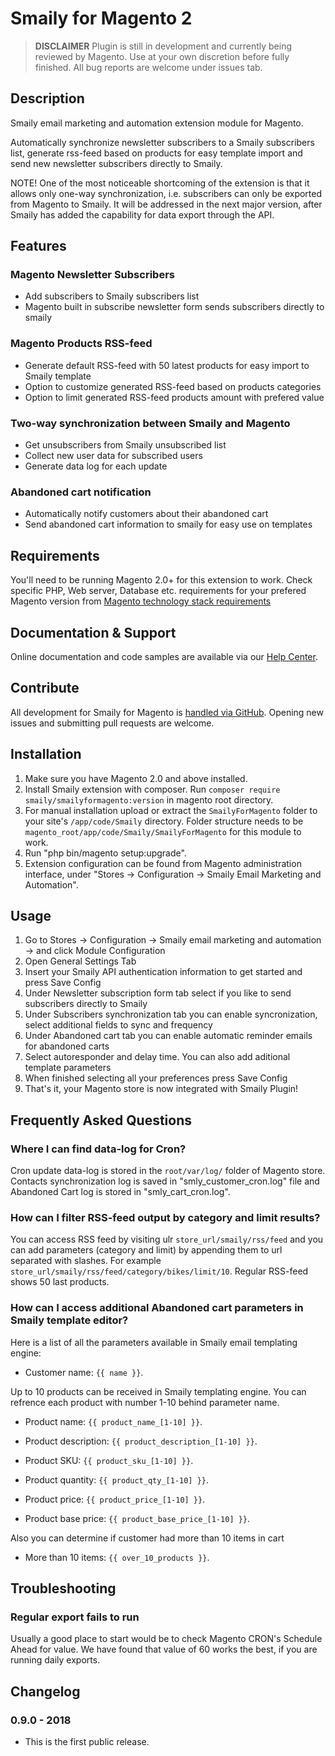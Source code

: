# Smaily for Magento 2

> **DISCLAIMER**
> Plugin is still in development and currently being reviewed by Magento. Use at your own discretion before fully finished. All bug reports are welcome under issues tab.

## Description

Smaily email marketing and automation extension module for Magento.

Automatically synchronize newsletter subscribers to a Smaily subscribers list, generate rss-feed based on products for easy template import and send new newsletter subscribers directly to Smaily.

NOTE! One of the most noticeable shortcoming of the extension is that it allows only one-way synchronization, i.e. subscribers can only be exported from Magento to Smaily. It will be addressed in the next major version, after Smaily has added the capability for data export through the API.

## Features

### Magento Newsletter Subscribers

- Add subscribers to Smaily subscribers list
- Magento built in subscribe newsletter form sends subscribers directly to smaily

### Magento Products RSS-feed

- Generate default RSS-feed with 50 latest products for easy import to Smaily template
- Option to customize generated RSS-feed based on products categories
- Option to limit generated RSS-feed products amount with prefered value

### Two-way synchronization between Smaily and Magento

- Get unsubscribers from Smaily unsubscribed list
- Collect new user data for subscribed users
- Generate data log for each update

### Abandoned cart notification

- Automatically notify customers about their abandoned cart
- Send abandoned cart information to smaily for easy use on templates

## Requirements

You'll need to be running Magento 2.0+ for this extension to work. Check specific PHP, Web server, Database etc. requirements for your prefered Magento version from [Magento technology stack requirements](https://devdocs.magento.com/guides/v2.0/install-gde/system-requirements-tech.html)

## Documentation & Support

Online documentation and code samples are available via our [Help Center](http://help.smaily.com/en/support/home).

## Contribute

All development for Smaily for Magento is [handled via GitHub](https://github.com/sendsmaily/smaily-magento-extension). Opening new issues and submitting pull requests are welcome.

## Installation

1. Make sure you have Magento 2.0 and above installed.
2. Install Smaily extension with composer. Run `composer require smaily/smailyformagento:version` in magento root directory.
3. For manual installation upload or extract the `SmailyForMagento` folder to your site's `/app/code/Smaily` directory. Folder structure needs to be `magento_root/app/code/Smaily/SmailyForMagento` for this module to work.
4. Run "php bin/magento setup:upgrade".
5. Extension configuration can be found from Magento administration interface, under "Stores → Configuration → Smaily Email Marketing and Automation".

## Usage

1. Go to Stores -> Configuration -> Smaily email marketing and automation -> and click Module Configuration
2. Open General Settings Tab
3. Insert your Smaily API authentication information to get started and press Save Config
4. Under Newsletter subscription form tab select if you like to send subscribers directly to Smaily
5. Under Subscribers synchronization tab you can enable syncronization, select additional fields to sync and frequency
6. Under Abandoned cart tab you can enable automatic reminder emails for abandoned carts
7. Select autoresponder and delay time. You can also add aditional template parameters
8. When finished selecting all your preferences press Save Config
9. That's it, your Magento store is now integrated with Smaily Plugin!

## Frequently Asked Questions

### Where I can find data-log for Cron?

Cron update data-log is stored in the `root/var/log/` folder of Magento store. Contacts synchronization log is saved in "smly_customer_cron.log" file and Abandoned Cart log is stored in "smly_cart_cron.log".

### How can I filter RSS-feed output by category and limit results?

You can access RSS feed by visiting ulr `store_url/smaily/rss/feed` and you can add parameters (category and limit) by appending them to url separated with slashes. For example `store_url/smaily/rss/feed/category/bikes/limit/10`. Regular RSS-feed shows 50 last products.

### How can I access additional Abandoned cart parameters in Smaily template editor?

Here is a list of all the parameters available in Smaily email templating engine:

- Customer name: `{{ name }}`.

Up to 10 products can be received in Smaily templating engine. You can refrence each product with number 1-10 behind parameter name.

- Product name: `{{ product_name_[1-10] }}`.

- Product description: `{{ product_description_[1-10] }}`.

- Product SKU: `{{ product_sku_[1-10] }}`.

- Product quantity: `{{ product_qty_[1-10] }}`.

- Product price: `{{ product_price_[1-10] }}`.

- Product base price: `{{ product_base_price_[1-10] }}`.

Also you can determine if customer had more than 10 items in cart

- More than 10 items: `{{ over_10_products }}`.

## Troubleshooting

### Regular export fails to run

Usually a good place to start would be to check Magento CRON's Schedule Ahead for value. We have found that value of 60 works the best, if you are running daily exports.

## Changelog

### 0.9.0 - 2018

- This is the first public release.
